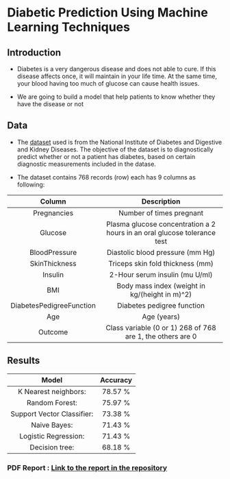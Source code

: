 #  Diabetic Prediction Using Machine Learning Techniques

## Introduction

* Diabetes is a very dangerous disease and does not able to cure. If this disease affects once, it will maintain in your 
life time. At the same time, your blood having too much of glucose can cause health issues.

* We are going to build a model that help patients to know whether they have the disease or not  

## Data

* The [dataset](https://www.kaggle.com/datasets/uciml/pima-indians-diabetes-database) used is from the National Institute of Diabetes and Digestive and Kidney Diseases. The objective of the dataset is to diagnostically predict whether or not a patient has diabetes, based on certain diagnostic measurements included in the datase.


* The dataset contains 768 records (row) each has 9 columns as following:

|        Column        |                                     Description                                     |
|:--------------------:|:-----------------------------------------------------------------------------------:|
|    Pregnancies       |                                      Number of times pregnant                       |
|      Glucose         |              Plasma glucose concentration a 2 hours in an oral glucose tolerance test|
|   BloodPressure      |         Diastolic blood pressure (mm Hg)|
|   SkinThickness      |              Triceps skin fold thickness (mm) |
|      Insulin         |                               2-Hour serum insulin (mu U/ml)|
|        BMI           | Body mass index (weight in kg/(height in m)^2)|
|DiabetesPedigreeFunction      |               Diabetes pedigree function|
|        Age           |                  Age (years) |
|     Outcome          | Class variable (0 or 1) 268 of 768 are 1, the others are 0|



## Results
|Model | Accuracy |
|:------------------:|:------------------:|
|K Nearest neighbors: |78.57 %|
|Random Forest:|75.97 %|
|Support Vector Classifier: |73.38 %|
|Naive Bayes: |71.43 %|
|Logistic Regression: | 71.43 %|
|Decision tree:|68.18 %|


### PDF Report : [Link to the report in the repository](https://github.com/AbdelrahmanKK/Final_project_ML/blob/main/final%20report%20ML.pdf)
